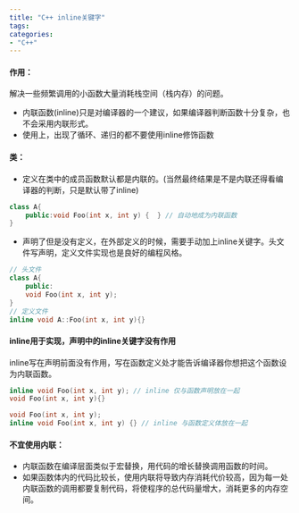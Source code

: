 ```yaml
---
title: "C++ inline关键字"
tags: 
categories: 
- "C++"
---
```


#### 作用：
解决一些频繁调用的小函数大量消耗栈空间（栈内存）的问题。
- 内联函数(inline)只是对编译器的一个建议，如果编译器判断函数十分复杂，也不会采用内联形式。
- 使用上，出现了循环、递归的都不要使用inline修饰函数

#### 类：
- 定义在类中的成员函数默认都是内联的。(当然最终结果是不是内联还得看编译器的判断，只是默认带了inline)
``` CPP
class A{
    public:void Foo(int x, int y) {  } // 自动地成为内联函数
}
```
- 声明了但是没有定义，在外部定义的时候，需要手动加上inline关键字。头文件写声明，定义文件实现也是良好的编程风格。
``` CPP
// 头文件
class A{
    public:
    void Foo(int x, int y);
}
// 定义文件
inline void A::Foo(int x, int y){}
```

#### inline用于实现，声明中的inline关键字没有作用
inline写在声明前面没有作用，写在函数定义处才能告诉编译器你想把这个函数设为内联函数。
``` CPP
inline void Foo(int x, int y); // inline 仅与函数声明放在一起
void Foo(int x, int y){}
```
``` CPP
void Foo(int x, int y);
inline void Foo(int x, int y) {} // inline 与函数定义体放在一起
```

#### 不宜使用内联：
- 内联函数在编译层面类似于宏替换，用代码的增长替换调用函数的时间。
- 如果函数体内的代码比较长，使用内联将导致内存消耗代价较高，因为每一处内联函数的调用都要复制代码，将使程序的总代码量增大，消耗更多的内存空间。